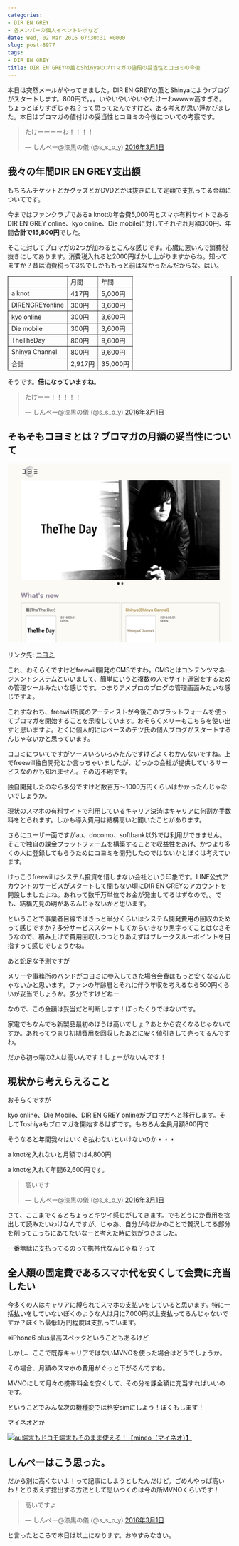 ```yaml
---
categories:
- DIR EN GREY
- 各メンバーの個人イベントレポなど
date: Wed, 02 Mar 2016 07:30:31 +0000
slug: post-8977
tags:
- DIR EN GREY
title: DIR EN GREYの薫とShinyaのブロマガの値段の妥当性とコヨミの今後
---
```


本日は突然メールがやってきました。DIR EN GREYの薫とShinyaにようrブログがスタートします。800円で。。。いやいやいやいやたけーわwwww高すぎる。ちょっとぼりすぎじゃね？って思ってたんですけど、ある考えが思い浮かびました。本日はブロマガの値付けの妥当性とコヨミの今後についての考察です。

<blockquote class="twitter-tweet" data-lang="ja"><p lang="ja" dir="ltr">たけーーーーわ！！！！</p>&mdash; しんぺー@漆黒の儀 (@s_s_p_y) <a href="https://twitter.com/s_s_p_y/status/704608192781643776">2016年3月1日</a></blockquote>

<script async src="//platform.twitter.com/widgets.js" charset="utf-8"></script><!--more--><h2>我々の年間DIR EN GREY支出額</h2>

もちろんチケットとかグッズとかDVDとかは抜きにして定額で支払ってる金額についてです。

今まではファンクラブであるa knotの年会費5,000円とスマホ有料サイトであるDIR EN GREY online、kyo online、Die mobileに対してそれぞれ月額300円、年間<strong>合計で15,800円</strong>でした。

そこに対してブロマガの2つが加わるとこんな感じです。心臓に悪いんで消費税抜きにしてあります。消費税入れると2000円ばかし上がりますからね。知ってますか？昔は消費税って3%でしかももっと前はなかったんだからな。はい。

<table border="1" cellspacing="0" cellpadding="2"><tbody><tr><td></td><td>月間</td><td>年間</td></tr><tr><td>a knot</td><td>417円</td><td>5,000円</td></tr><tr><td>DIRENGREYonline</td><td>300円</td><td>3,600円</td></tr><tr><td>kyo online</td><td>300円</td><td>3,600円</td></tr><tr><td>Die mobile</td><td>300円</td><td>3,600円</td></tr><tr><td>TheTheDay</td><td>800円</td><td>9,600円</td></tr><tr><td>Shinya Channel</td><td>800円</td><td>9,600円</td></tr><tr><td>合計</td><td>2,917円</td><td>35,000円</td></tr></tbody></table>

そうです。<strong>倍になっていますね</strong>。

<blockquote class="twitter-tweet" data-lang="ja"><p lang="ja" dir="ltr">たけーー！！！！！</p>&mdash; しんぺー@漆黒の儀 (@s_s_p_y) <a href="https://twitter.com/s_s_p_y/status/704607949319090176">2016年3月1日</a></blockquote>

<script async src="//platform.twitter.com/widgets.js" charset="utf-8"></script>

<h2>そもそもコヨミとは？ブロマガの月額の妥当性について</h2>

<a hrel="http://www.co-yomi.com/">![](images/562d13fe75d1ceddb7c5794d8d2d27a8.png)</a>

リンク先: <a href="http://www.co-yomi.com/" target="_blank" rel="noopener noreferrer">コヨミ</a>

これ、おそらくですけどfreewill開発のCMSですわ。CMSとはコンテンツマネージメントシステムといいまして、簡単にいうと複数の人でサイト運営をするための管理ツールみたいな感じです。つまりアメブロのブログの管理画面みたいな感じですよ。

これすなわち、freewill所属のアーティストが今後このプラットフォームを使ってブロマガを開始することを示唆しています。おそらくメリーもこちらを使い出すと思いますよ。とくに個人的にはベースのテツ氏の個人ブログがスタートするんじゃないかと思っています。

コヨミについてですがソースいろいろみたんですけどよくわかんないですね。上でfreewill独自開発とか言っちゃいましたが、どっかの会社が提供しているサービスなのかも知れません。その辺不明です。

独自開発したのなら多分ですけど数百万〜1000万円くらいはかかったんじゃないでしょうか。

現状のスマホの有料サイトで利用しているキャリア決済はキャリアに何割か手数料をとられます。しかも導入費用は結構高いと聞いたことがあります。

さらにユーザー面ですがau、docomo、softbank以外では利用ができません。そこで独自の課金プラットフォームを構築することで収益性をあげ、かつより多くの人に登録してもらうためにコヨミを開発したのではないかとぼくは考えています。

けっこうfreewillはシステム投資を惜しまない会社という印象です。LINE公式アカウントのサービスがスタートして間もない頃にDIR EN GREYのアカウントを開設しましたよね。あれって数千万単位でお金が発生してるはずなので。。でも、結構先見の明があるんじゃないかと思います。

ということで事業者目線ではきっと半分くらいはシステム開発費用の回収のためって感じですか？多分サービススタートしてからいきなり黒字ってことはなさそうなので、積み上げで費用回収しつつとりあえずはブレークスルーポイントを目指すって感じでしょうかね。

あと蛇足な予測ですが

メリーや事務所のバンドがコヨミに参入してきた場合会費はもっと安くなるんじゃないかと思います。ファンの年齢層とそれに伴う年収を考えるなら500円くらいが妥当でしょうか。多分ですけどねー

なので、この金額は妥当だと判断します！ぼったくりではないです。

家電でもなんでも新製品最初のほうは高いでしょ？あとから安くなるじゃないですか。あれってつまり初期費用を回収したあとに安く値引きして売ってるんですわ。

だから初っ端の2人は高いんです！しょーがないんです！

<h2>現状から考えらえること</h2>

おそらくですが

kyo online、Die Mobile、DIR EN GREY onlineがブロマガへと移行します。そしてToshiyaもブロマガを開始するはずです。もちろん全員月額800円で

そうなると年間我々はいくら払わないといけないのか・・・

a knotを入れないと月額では4,800円

a knotを入れて年間62,600円です。

<blockquote class="twitter-tweet" data-lang="ja"><p lang="ja" dir="ltr">高いです</p>&mdash; しんぺー@漆黒の儀 (@s_s_p_y) <a href="https://twitter.com/s_s_p_y/status/704608561448357889">2016年3月1日</a></blockquote>

<script async src="//platform.twitter.com/widgets.js" charset="utf-8"></script>

さて、ここまでくるとちょっとキツイ感じがしてきます。でもどうにか費用を捻出して読みたいわけなんですが、じゃあ、自分が今ほかのことで贅沢してる部分を削ってこっちにあてたいなーと考えた時に気がつきました。

一番無駄に支払ってるのって携帯代なんじゃね？って

<h2>全人類の固定費であるスマホ代を安くして会費に充当したい</h2>

今多くの人はキャリアに縛られてスマホの支払いをしていると思います。特に一括払いをしていないぼくのような人は月に7,000円以上支払ってるんじゃないですか？ぼくも最低1万円程度は支払っています。

※iPhone6 plus最高スペックということもあるけど

しかし、ここで既存キャリアではないMVNOを使った場合はどうでしょうか。

その場合、月額のスマホの費用がぐっと下がるんですね。

MVNOにして月々の携帯料金を安くして、その分を課金額に充当すればいいのです。

ということでみんな次の機種変では格安simにしよう！ぼくもします！

マイネオとか

<a href="http://ck.jp.ap.valuecommerce.com/servlet/referral?sid=3041033&pid=884008922" target="_blank" rel="noopener noreferrer">![](images/gifbanner?sid=3041033&pid=884008922)au端末もドコモ端末もそのまま使える！【mineo（マイネオ）】</a>

<h2>しんぺーはこう思った。</h2>

だから別に高くないよ！って記事にしようとしたんだけど。ごめんやっぱ高いわ！とりあえず捻出する方法として思いつくのは今の所MVNOくらいです！

<blockquote class="twitter-tweet" data-lang="ja"><p lang="ja" dir="ltr">高いですよ</p>&mdash; しんぺー@漆黒の儀 (@s_s_p_y) <a href="https://twitter.com/s_s_p_y/status/704608594780499968">2016年3月1日</a></blockquote>

<script async src="//platform.twitter.com/widgets.js" charset="utf-8"></script>

と言ったところで本日は以上になります。おやすみなさい。